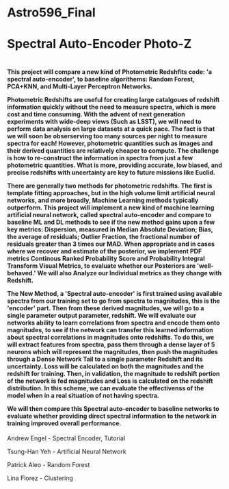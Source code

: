# Astro596_Final

<h1>Spectral Auto-Encoder Photo-Z<h1>

<h4><p>This project will compare a new kind of Photometric Redshfits code: 'a spectral auto-encoder', to baseline algorithems: Random Forest, PCA+KNN, and Multi-Layer Perceptron Networks.</p>

<p>Photometric Redshifts are useful for creating large catalgoues of redshift information quickly without the need to measure spectra, which is more cost and time consuming. With the advent of next generation experiments with wide-deep views (Such as LSST), we will need to perform data analysis on large datasets at a quick pace. The fact is that we will soon be obserserving too many sources per night to measure spectra for each! However, photometric quantities such as images and their derived quantities are relatively cheaper to compute. The challenge is how to re-construct the information in spectra from just a few photometric quantities. What is more, providing accurate, low biased, and precise redshifts with uncertainty are key to future missions like Euclid.</p>

<p>There are generally two methods for photometric redshifts. The first is template fitting approaches, but in the high volume limit artificial neural networks, and more broadly, Machine Learning methods typically outperform. This project will implement a new kind of machine learning artificial neural network, called spectral auto-encoder and compare to baseline ML and DL methods to see if the new method gains upon a few key metrics: Dispersion, measured in Median Absolute Deviation; Bias, the average of residuals; Outlier Fraction, the fractional number of residuals greater than 3 times our MAD. When appropriate and in cases where we recover and estimate of the posterior, we implement PDF metrics Continous Ranked Probability Score and Probability Integral Transform Visual Metrics, to evaluate whether our Posteriors are 'well-behaved.' We will also Analyze our Individual metrics as they change with Redshift.</p>

<p>The New Method, a 'Spectral auto-encoder' is first trained using available spectra from our training set to go from spectra to magnitudes, this is the 'encoder' part. Then from these derived magnitudes, we will go to a single parameter output parameter, redshift. We will evaluate our networks ability to learn correlations from spectra and encode them onto magnitudes, to see if the network can transfer this learned information about spectral correlations in magnitudes onto redshifts. To do this, we will extract features from spectra, pass them through a dense layer of 5 neurons which will represent the magnitudes, then push the magnitudes through a Dense Network Tail to a single parameter Redshift and its uncertainty. Loss will be calculated on both the magnitudes and the redshift for training. Then, in validation, the magnitude to redshift portion of the network is fed magnitudes and Loss is calculated on the redshift distribution. In this scheme, we can evaluate the effectivenss of the model when in a real situation of not having spectra.</p>

<p>We will then compare this Spectral auto-encoder to baseline networks to evaluate whether providing direct spectral information to the network in training improved overall performance.</p></h4>

<p>Andrew Engel  - Spectral Encoder, Tutorial</p>
<p>Tsung-Han Yeh - Artificial Neural Network</p>
<p>Patrick Aleo  - Random Forest</p>
<p>Lina Florez   - Clustering</p>


